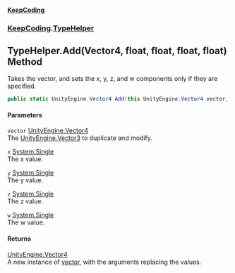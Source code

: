 #### [KeepCoding](index.md 'index')
### [KeepCoding](KeepCoding.md 'KeepCoding').[TypeHelper](KeepCoding_TypeHelper.md 'KeepCoding.TypeHelper')
## TypeHelper.Add(Vector4, float, float, float, float) Method
Takes the vector, and sets the x, y, z, and w components only if they are specified.  
```csharp
public static UnityEngine.Vector4 Add(this UnityEngine.Vector4 vector, float x=0f, float y=0f, float z=0f, float w=0f);
```
#### Parameters
<a name='KeepCoding_TypeHelper_Add(UnityEngine_Vector4_float_float_float_float)_vector'></a>
`vector` [UnityEngine.Vector4](https://docs.microsoft.com/en-us/dotnet/api/UnityEngine.Vector4 'UnityEngine.Vector4')  
The [UnityEngine.Vector3](https://docs.microsoft.com/en-us/dotnet/api/UnityEngine.Vector3 'UnityEngine.Vector3') to duplicate and modify.
  
<a name='KeepCoding_TypeHelper_Add(UnityEngine_Vector4_float_float_float_float)_x'></a>
`x` [System.Single](https://docs.microsoft.com/en-us/dotnet/api/System.Single 'System.Single')  
The x value.
  
<a name='KeepCoding_TypeHelper_Add(UnityEngine_Vector4_float_float_float_float)_y'></a>
`y` [System.Single](https://docs.microsoft.com/en-us/dotnet/api/System.Single 'System.Single')  
The y value.
  
<a name='KeepCoding_TypeHelper_Add(UnityEngine_Vector4_float_float_float_float)_z'></a>
`z` [System.Single](https://docs.microsoft.com/en-us/dotnet/api/System.Single 'System.Single')  
The z value.
  
<a name='KeepCoding_TypeHelper_Add(UnityEngine_Vector4_float_float_float_float)_w'></a>
`w` [System.Single](https://docs.microsoft.com/en-us/dotnet/api/System.Single 'System.Single')  
The w value.
  
#### Returns
[UnityEngine.Vector4](https://docs.microsoft.com/en-us/dotnet/api/UnityEngine.Vector4 'UnityEngine.Vector4')  
A new instance of [vector](KeepCoding_TypeHelper_Add(UnityEngine_Vector4_float_float_float_float).md#KeepCoding_TypeHelper_Add(UnityEngine_Vector4_float_float_float_float)_vector 'KeepCoding.TypeHelper.Add(UnityEngine.Vector4, float, float, float, float).vector'), with the arguments replacing the values.

